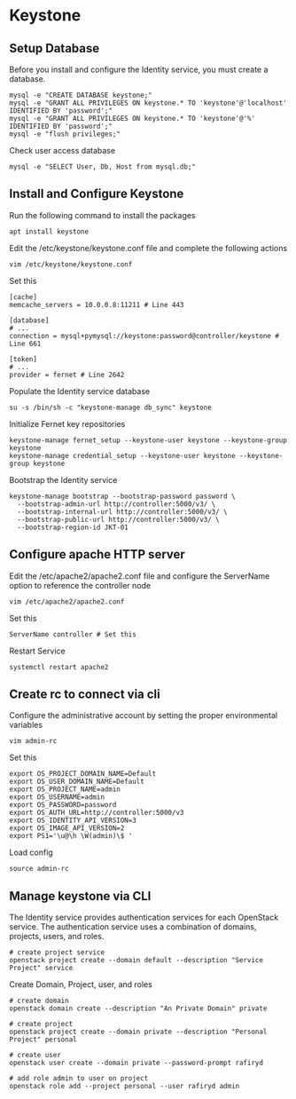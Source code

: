 # Keystone

## Setup Database
Before you install and configure the Identity service, you must create a database.
```
mysql -e "CREATE DATABASE keystone;"
mysql -e "GRANT ALL PRIVILEGES ON keystone.* TO 'keystone'@'localhost' IDENTIFIED BY 'password';"
mysql -e "GRANT ALL PRIVILEGES ON keystone.* TO 'keystone'@'%' IDENTIFIED BY 'password';"
mysql -e "flush privileges;"
```

Check user access database
```
mysql -e "SELECT User, Db, Host from mysql.db;"
```

## Install and Configure Keystone
Run the following command to install the packages
```
apt install keystone
```

Edit the /etc/keystone/keystone.conf file and complete the following actions
```
vim /etc/keystone/keystone.conf 
```

Set this
```
[cache]
memcache_servers = 10.0.0.8:11211 # Line 443

[database]
# ...
connection = mysql+pymysql://keystone:password@controller/keystone # Line 661

[token]
# ...
provider = fernet # Line 2642
```

Populate the Identity service database
```
su -s /bin/sh -c "keystone-manage db_sync" keystone
```

Initialize Fernet key repositories
```
keystone-manage fernet_setup --keystone-user keystone --keystone-group keystone
keystone-manage credential_setup --keystone-user keystone --keystone-group keystone
```

Bootstrap the Identity service
```
keystone-manage bootstrap --bootstrap-password password \
  --bootstrap-admin-url http://controller:5000/v3/ \
  --bootstrap-internal-url http://controller:5000/v3/ \
  --bootstrap-public-url http://controller:5000/v3/ \
  --bootstrap-region-id JKT-01
```

## Configure apache HTTP server
Edit the /etc/apache2/apache2.conf file and configure the ServerName option to reference the controller node
```
vim /etc/apache2/apache2.conf
```

Set this
```
ServerName controller # Set this
```

Restart Service
```
systemctl restart apache2
```

## Create rc to connect via cli
Configure the administrative account by setting the proper environmental variables
```
vim admin-rc
```

Set this
```
export OS_PROJECT_DOMAIN_NAME=Default
export OS_USER_DOMAIN_NAME=Default
export OS_PROJECT_NAME=admin
export OS_USERNAME=admin
export OS_PASSWORD=password
export OS_AUTH_URL=http://controller:5000/v3
export OS_IDENTITY_API_VERSION=3
export OS_IMAGE_API_VERSION=2
export PS1='\u@\h \W(admin)\$ '
```

Load config
```
source admin-rc
```

## Manage keystone via CLI
The Identity service provides authentication services for each OpenStack service. The authentication service uses a combination of domains, projects, users, and roles.
```
# create project service
openstack project create --domain default --description "Service Project" service
```

Create Domain, Project, user, and roles
```
# create domain
openstack domain create --description "An Private Domain" private

# create project 
openstack project create --domain private --description "Personal Project" personal

# create user
openstack user create --domain private --password-prompt rafiryd

# add role admin to user on project 
openstack role add --project personal --user rafiryd admin
```